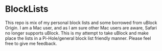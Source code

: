 # BlockLists

This repo is mix of my personal block lists and some borrowed from uBlock Origin.
I am a Mac user, and as I am sure other Mac users are aware, Safari no longer supports uBlock.
This is my attempt to take uBlock and make place the lists in a Pi-Hole/general block list friendly manner.
Please feel free to give me feedback.
